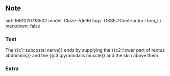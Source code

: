 ## Note
nid: 1661020713502
model: Cloze-7de96
tags: GSSE::!Contributor::Tom_Li
markdown: false

### Text
<div>
  The {{c1::subcostal nerve}} ends by supplying the {{c2::lower
  part of rectus abdominis}} and the {{c3::pyramidalis muscle}} and
  the skin above them
</div>

### Extra

